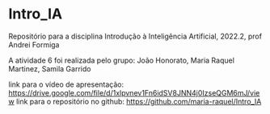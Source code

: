 # Intro_IA
Repositório para a disciplina Introdução à Inteligência Artificial, 2022.2, prof Andrei Formiga

A atividade 6 foi realizada pelo grupo:
João Honorato, Maria Raquel Martinez, Samila Garrido

link para o vídeo de apresentação: https://drive.google.com/file/d/1xlpvnev1Fn6idSV8JNN4j0IzseQGM6mJ/view
link para o repositório no github: https://github.com/maria-raquel/Intro_IA
